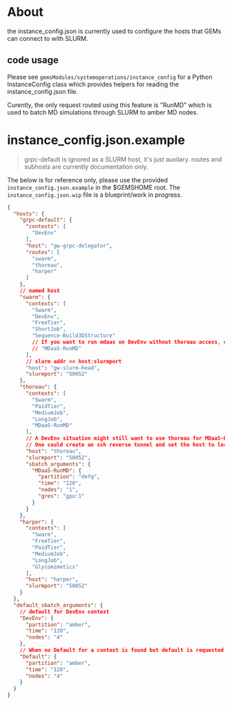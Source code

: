 # About

the instance_config.json is currently used to configure the hosts that GEMs can connect to with SLURM.

## code usage
Please see `gemsModules/systemoperations/instance_config` for a Python InstanceConfig class which provides helpers for reading the instance_config.json file.

Curently, the only request routed using this feature is "RunMD" which is used to batch MD simulations through SLURM to amber MD nodes.

# instance_config.json.example


> grpc-default is ignored as a SLURM host, it's just auxilary. routes and subhosts are currently documentation only.


The below is for reference only, please use the provided `instance_config.json.example` in the $GEMSHOME root. The `instance_config.json.wip` file is a blueprint/work in progress. 

```json
{
  "hosts": {
    "grpc-default": {
      "contexts": [
        "DevEnv"
      ],
      "host": "gw-grpc-delegator",
      "routes": [
        "swarm",
        "thoreau",
        "harper"
      ]
    },
    // named host
    "swarm": {
      "contexts": [
        "Swarm",
        "DevEnv",
        "FreeTier",
        "ShortJob",
        "Sequence-Build3DStructure"
        // If you want to run mdaas on DevEnv without thoreau access, define this: (And make sure to add a comma to the end of the line above)
        // "MDaaS-RunMD"
      ],
      // slurm addr == host:slurmport
      "host": "gw-slurm-head",
      "slurmport": "50052"
    },
    "thoreau": {
      "contexts": [
        "Swarm",
        "PaidTier",
        "MediumJob",
        "LongJob",
        "MDaaS-RunMD"
      ],
      // A DevEnv situation might still want to use thoreau for MDaaS-RunMD because it's slightly different from swarm.
      // One could create an ssh reverse tunnel and set the host to localhost, for example.
      "host": "thoreau",
      "slurmport": "50052",
      "sbatch_arguments": {
        "MDaaS-RunMD": {
          "partition": "defq",
          "time": "120",
          "nodes": "1",
          "gres": "gpu:1"
        }
      }
    },
    "harper": {
      "contexts": [
        "Swarm",
        "FreeTier",
        "PaidTier",
        "MediumJob",
        "LongJob",
        "Glycomimetics"
      ],
      "host": "harper",
      "slurmport": "50052"
    }
  },
  "default_sbatch_arguments": {
    // default for DevEnv context
    "DevEnv": {
      "partition": "amber",
      "time": "120",
      "nodes": "4"
    },
    // When no Default for a context is found but default is requested
    "Default": {
      "partition": "amber",
      "time": "120",
      "nodes": "4"
    }
  }
}
```
